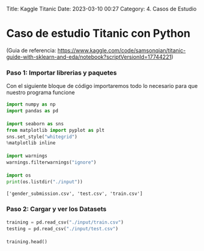 Title: Kaggle Titanic
Date: 2023-03-10 00:27
Category: 4. Casos de Estudio

# Caso de estudio Titanic con Python

(Guia de referencia: https://www.kaggle.com/code/samsonqian/titanic-guide-with-sklearn-and-eda/notebook?scriptVersionId=17744221)

### Paso 1: Importar librerias y paquetes

Con el siguiente bloque de código importaremos todo lo necesario para que nuestro programa funcione

```python
import numpy as np 
import pandas as pd 

import seaborn as sns
from matplotlib import pyplot as plt
sns.set_style("whitegrid")
%matplotlib inline

import warnings
warnings.filterwarnings("ignore")

import os 
print(os.listdir("./input"))
```

    ['gender_submission.csv', 'test.csv', 'train.csv']

### Paso 2: Cargar y ver los Datasets

```python
training = pd.read_csv("./input/train.csv")
testing = pd.read_csv("./input/test.csv")

training.head()


```

<div>
<style scoped>
    .dataframe tbody tr th:only-of-type {
        vertical-align: middle;
    }

    .dataframe tbody tr th {
        vertical-align: top;
    }

    .dataframe thead th {
        text-align: right;
    }`</style>`

<table border="1" class="dataframe">
  <thead>
    <tr style="text-align: right;">
      <th></th>
      <th>PassengerId</th>
      <th>Survived</th>
      <th>Pclass</th>
      <th>Name</th>
      <th>Sex</th>
      <th>Age</th>
      <th>SibSp</th>
      <th>Parch</th>
      <th>Ticket</th>
      <th>Fare</th>
      <th>Cabin</th>
      <th>Embarked</th>
    </tr>
  </thead>
  <tbody>
    <tr>
      <th>0</th>
      <td>1</td>
      <td>0</td>
      <td>3</td>
      <td>Braund, Mr. Owen Harris</td>
      <td>male</td>
      <td>22.0</td>
      <td>1</td>
      <td>0</td>
      <td>A/5 21171</td>
      <td>7.2500</td>
      <td>NaN</td>
      <td>S</td>
    </tr>
    <tr>
      <th>1</th>
      <td>2</td>
      <td>1</td>
      <td>1</td>
      <td>Cumings, Mrs. John Bradley (Florence Briggs Th...</td>
      <td>female</td>
      <td>38.0</td>
      <td>1</td>
      <td>0</td>
      <td>PC 17599</td>
      <td>71.2833</td>
      <td>C85</td>
      <td>C</td>
    </tr>
    <tr>
      <th>2</th>
      <td>3</td>
      <td>1</td>
      <td>3</td>
      <td>Heikkinen, Miss. Laina</td>
      <td>female</td>
      <td>26.0</td>
      <td>0</td>
      <td>0</td>
      <td>STON/O2. 3101282</td>
      <td>7.9250</td>
      <td>NaN</td>
      <td>S</td>
    </tr>
    <tr>
      <th>3</th>
      <td>4</td>
      <td>1</td>
      <td>1</td>
      <td>Futrelle, Mrs. Jacques Heath (Lily May Peel)</td>
      <td>female</td>
      <td>35.0</td>
      <td>1</td>
      <td>0</td>
      <td>113803</td>
      <td>53.1000</td>
      <td>C123</td>
      <td>S</td>
    </tr>
    <tr>
      <th>4</th>
      <td>5</td>
      <td>0</td>
      <td>3</td>
      <td>Allen, Mr. William Henry</td>
      <td>male</td>
      <td>35.0</td>
      <td>0</td>
      <td>0</td>
      <td>373450</td>
      <td>8.0500</td>
      <td>NaN</td>
      <td>S</td>
    </tr>
  </tbody>
</table>
</div>

```python
testing.head()
```

<div>
<style scoped>
    .dataframe tbody tr th:only-of-type {
        vertical-align: middle;
    }

    .dataframe tbody tr th {
        vertical-align: top;
    }

    .dataframe thead th {
        text-align: right;
    }`</style>`

<table border="1" class="dataframe">
  <thead>
    <tr style="text-align: right;">
      <th></th>
      <th>PassengerId</th>
      <th>Pclass</th>
      <th>Name</th>
      <th>Sex</th>
      <th>Age</th>
      <th>SibSp</th>
      <th>Parch</th>
      <th>Ticket</th>
      <th>Fare</th>
      <th>Cabin</th>
      <th>Embarked</th>
    </tr>
  </thead>
  <tbody>
    <tr>
      <th>0</th>
      <td>892</td>
      <td>3</td>
      <td>Kelly, Mr. James</td>
      <td>male</td>
      <td>34.5</td>
      <td>0</td>
      <td>0</td>
      <td>330911</td>
      <td>7.8292</td>
      <td>NaN</td>
      <td>Q</td>
    </tr>
    <tr>
      <th>1</th>
      <td>893</td>
      <td>3</td>
      <td>Wilkes, Mrs. James (Ellen Needs)</td>
      <td>female</td>
      <td>47.0</td>
      <td>1</td>
      <td>0</td>
      <td>363272</td>
      <td>7.0000</td>
      <td>NaN</td>
      <td>S</td>
    </tr>
    <tr>
      <th>2</th>
      <td>894</td>
      <td>2</td>
      <td>Myles, Mr. Thomas Francis</td>
      <td>male</td>
      <td>62.0</td>
      <td>0</td>
      <td>0</td>
      <td>240276</td>
      <td>9.6875</td>
      <td>NaN</td>
      <td>Q</td>
    </tr>
    <tr>
      <th>3</th>
      <td>895</td>
      <td>3</td>
      <td>Wirz, Mr. Albert</td>
      <td>male</td>
      <td>27.0</td>
      <td>0</td>
      <td>0</td>
      <td>315154</td>
      <td>8.6625</td>
      <td>NaN</td>
      <td>S</td>
    </tr>
    <tr>
      <th>4</th>
      <td>896</td>
      <td>3</td>
      <td>Hirvonen, Mrs. Alexander (Helga E Lindqvist)</td>
      <td>female</td>
      <td>22.0</td>
      <td>1</td>
      <td>1</td>
      <td>3101298</td>
      <td>12.2875</td>
      <td>NaN</td>
      <td>S</td>
    </tr>
  </tbody>
</table>
</div>

Estos datos están en un estado malo, es necesario procesarlos.

```python
print(training.keys())
print(testing.keys())
```

    Index(['PassengerId', 'Survived', 'Pclass', 'Name', 'Sex', 'Age', 'SibSp',
           'Parch', 'Ticket', 'Fare', 'Cabin', 'Embarked'],
          dtype='object')
    Index(['PassengerId', 'Pclass', 'Name', 'Sex', 'Age', 'SibSp', 'Parch',
           'Ticket', 'Fare', 'Cabin', 'Embarked'],
          dtype='object')

```python
types_train = training.dtypes
num_values = types_train[(types_train == float)]

print("These are the numerical features:")
print(num_values)
```

    These are the numerical features:
    Age     float64
    Fare    float64
    dtype: object

```python
training.describe()
```

<div>
<style scoped>
    .dataframe tbody tr th:only-of-type {
        vertical-align: middle;
    }

    .dataframe tbody tr th {
        vertical-align: top;
    }

    .dataframe thead th {
        text-align: right;
    }`</style>`

<table border="1" class="dataframe">
  <thead>
    <tr style="text-align: right;">
      <th></th>
      <th>PassengerId</th>
      <th>Survived</th>
      <th>Pclass</th>
      <th>Age</th>
      <th>SibSp</th>
      <th>Parch</th>
      <th>Fare</th>
    </tr>
  </thead>
  <tbody>
    <tr>
      <th>count</th>
      <td>891.000000</td>
      <td>891.000000</td>
      <td>891.000000</td>
      <td>714.000000</td>
      <td>891.000000</td>
      <td>891.000000</td>
      <td>891.000000</td>
    </tr>
    <tr>
      <th>mean</th>
      <td>446.000000</td>
      <td>0.383838</td>
      <td>2.308642</td>
      <td>29.699118</td>
      <td>0.523008</td>
      <td>0.381594</td>
      <td>32.204208</td>
    </tr>
    <tr>
      <th>std</th>
      <td>257.353842</td>
      <td>0.486592</td>
      <td>0.836071</td>
      <td>14.526497</td>
      <td>1.102743</td>
      <td>0.806057</td>
      <td>49.693429</td>
    </tr>
    <tr>
      <th>min</th>
      <td>1.000000</td>
      <td>0.000000</td>
      <td>1.000000</td>
      <td>0.420000</td>
      <td>0.000000</td>
      <td>0.000000</td>
      <td>0.000000</td>
    </tr>
    <tr>
      <th>25%</th>
      <td>223.500000</td>
      <td>0.000000</td>
      <td>2.000000</td>
      <td>20.125000</td>
      <td>0.000000</td>
      <td>0.000000</td>
      <td>7.910400</td>
    </tr>
    <tr>
      <th>50%</th>
      <td>446.000000</td>
      <td>0.000000</td>
      <td>3.000000</td>
      <td>28.000000</td>
      <td>0.000000</td>
      <td>0.000000</td>
      <td>14.454200</td>
    </tr>
    <tr>
      <th>75%</th>
      <td>668.500000</td>
      <td>1.000000</td>
      <td>3.000000</td>
      <td>38.000000</td>
      <td>1.000000</td>
      <td>0.000000</td>
      <td>31.000000</td>
    </tr>
    <tr>
      <th>max</th>
      <td>891.000000</td>
      <td>1.000000</td>
      <td>3.000000</td>
      <td>80.000000</td>
      <td>8.000000</td>
      <td>6.000000</td>
      <td>512.329200</td>
    </tr>
  </tbody>
</table>
</div>

### Parte 3: Lidiando con Valores Faltantes

```python
def null_table(training, testing):
    print("Training Data Frame")
    print(pd.isnull(training).sum()) 
    print(" ")
    print("Testing Data Frame")
    print(pd.isnull(testing).sum())

null_table(training, testing)
```

    Training Data Frame
    PassengerId      0
    Survived         0
    Pclass           0
    Name             0
    Sex              0
    Age            177
    SibSp            0
    Parch            0
    Ticket           0
    Fare             0
    Cabin          687
    Embarked         2
    dtype: int64

    Testing Data Frame
    PassengerId      0
    Pclass           0
    Name             0
    Sex              0
    Age             86
    SibSp            0
    Parch            0
    Ticket           0
    Fare             1
    Cabin          327
    Embarked         0
    dtype: int64

Cabina tiene demasiados datos faltantes como para sernos útil, y ticket parece ser demasiado caótico, por lo tanto descartaremos ambos datos

```python
training.drop(labels = ["Cabin", "Ticket"], axis = 1, inplace = True)
testing.drop(labels = ["Cabin", "Ticket"], axis = 1, inplace = True)

null_table(training, testing)
```

    Training Data Frame
    PassengerId      0
    Survived         0
    Pclass           0
    Name             0
    Sex              0
    Age            177
    SibSp            0
    Parch            0
    Fare             0
    Embarked         2
    dtype: int64

    Testing Data Frame
    PassengerId     0
    Pclass          0
    Name            0
    Sex             0
    Age            86
    SibSp           0
    Parch           0
    Fare            1
    Embarked        0
    dtype: int64

Ahora es necesario ver la distribución de las edades para determinar con que método rellenaremos los datos faltantes.

```python
copy = training.copy()
copy.dropna(inplace = True)
sns.distplot(copy["Age"])
```

    <Axes: xlabel='Age', ylabel='Density'>

![Pelican](.\images\UT2_PD4_img1.png)

Mirando como esta distribución esta un poco torcida hacia la derecha, utilizar la mediana es una opción viable.

```python
training["Age"].fillna(training["Age"].median(), inplace = True)
testing["Age"].fillna(testing["Age"].median(), inplace = True) 
training["Embarked"].fillna("S", inplace = True)
testing["Fare"].fillna(testing["Fare"].median(), inplace = True)

null_table(training, testing)
```

    Training Data Frame
    PassengerId    0
    Survived       0
    Pclass         0
    Name           0
    Sex            0
    Age            0
    SibSp          0
    Parch          0
    Fare           0
    Embarked       0
    dtype: int64

    Testing Data Frame
    PassengerId    0
    Pclass         0
    Name           0
    Sex            0
    Age            0
    SibSp          0
    Parch          0
    Fare           0
    Embarked       0
    dtype: int64

Problema con valores faltantes solucionado!.

### Parte 4: Trazar y visualizar datos

```python
sns.barplot(x="Sex", y="Survived", data=training)
plt.title("Distribution of Survival based on Gender")
plt.show()

total_survived_females = training[training.Sex == "female"]["Survived"].sum()
total_survived_males = training[training.Sex == "male"]["Survived"].sum()

print("Total people survived is: " + str((total_survived_females + total_survived_males)))
print("Proportion of Females who survived:") 
print(total_survived_females/(total_survived_females + total_survived_males))
print("Proportion of Males who survived:")
print(total_survived_males/(total_survived_females + total_survived_males))
```

![png](.\images\UT2_PD4_img2.png)

    Total people survived is: 342
    Proportion of Females who survived:
    0.6812865497076024
    Proportion of Males who survived:
    0.31871345029239767

```python
sns.barplot(x="Pclass", y="Survived", data=training)
plt.ylabel("Survival Rate")
plt.title("Distribution of Survival Based on Class")
plt.show()

total_survived_one = training[training.Pclass == 1]["Survived"].sum()
total_survived_two = training[training.Pclass == 2]["Survived"].sum()
total_survived_three = training[training.Pclass == 3]["Survived"].sum()
total_survived_class = total_survived_one + total_survived_two + total_survived_three

print("Total people survived is: " + str(total_survived_class))
print("Proportion of Class 1 Passengers who survived:") 
print(total_survived_one/total_survived_class)
print("Proportion of Class 2 Passengers who survived:")
print(total_survived_two/total_survived_class)
print("Proportion of Class 3 Passengers who survived:")
print(total_survived_three/total_survived_class)
```

![Pelican](./images/UT2_PD4_img3.png)

    Total people survived is: 342
    Proportion of Class 1 Passengers who survived:
    0.39766081871345027
    Proportion of Class 2 Passengers who survived:
    0.2543859649122807
    Proportion of Class 3 Passengers who survived:
    0.347953216374269

```python
sns.barplot(x="Pclass", y="Survived", hue="Sex", data=training)
plt.ylabel("Survival Rate")
plt.title("Survival Rates Based on Gender and Class")
```

    Text(0.5, 1.0, 'Survival Rates Based on Gender and Class')

![Pelican](.\images\UT2_PD4_img4.png)

```python
sns.barplot(x="Sex", y="Survived", hue="Pclass", data=training)
plt.ylabel("Survival Rate")
plt.title("Survival Rates Based on Gender and Class")
```

    Text(0.5, 1.0, 'Survival Rates Based on Gender and Class')

![Pelican](.\images\UT2_PD4_img5.png)

```python
survived_ages = training[training.Survived == 1]["Age"]
not_survived_ages = training[training.Survived == 0]["Age"]
plt.subplot(1, 2, 1)
sns.distplot(survived_ages, kde=False)
plt.axis([0, 100, 0, 100])
plt.title("Survived")
plt.ylabel("Proportion")
plt.subplot(1, 2, 2)
sns.distplot(not_survived_ages, kde=False)
plt.axis([0, 100, 0, 100])
plt.title("Didn't Survive")
plt.subplots_adjust(right=1.7)
plt.show()
```

![Pelican](.\images\UT2_PD4_img6.png)

```python
sns.stripplot(x="Survived", y="Age", data=training, jitter=True)
```

    <Axes: xlabel='Survived', ylabel='Age'>

![Pelican](.\images\UT2_PD4_img7.png)

```python
sns.pairplot(training)
```

    <seaborn.axisgrid.PairGrid at 0x184015ed600>

![Pelican](.\images\UT2_PD4_img8.png)

### Parte 5: Feature Engineering

```python
training.sample(5)
```

<div>
<style scoped>
    .dataframe tbody tr th:only-of-type {
        vertical-align: middle;
    }

    .dataframe tbody tr th {
        vertical-align: top;
    }

    .dataframe thead th {
        text-align: right;
    }`</style>`

<table border="1" class="dataframe">
  <thead>
    <tr style="text-align: right;">
      <th></th>
      <th>PassengerId</th>
      <th>Survived</th>
      <th>Pclass</th>
      <th>Name</th>
      <th>Sex</th>
      <th>Age</th>
      <th>SibSp</th>
      <th>Parch</th>
      <th>Fare</th>
      <th>Embarked</th>
    </tr>
  </thead>
  <tbody>
    <tr>
      <th>792</th>
      <td>793</td>
      <td>0</td>
      <td>3</td>
      <td>Sage, Miss. Stella Anna</td>
      <td>female</td>
      <td>28.0</td>
      <td>8</td>
      <td>2</td>
      <td>69.5500</td>
      <td>S</td>
    </tr>
    <tr>
      <th>541</th>
      <td>542</td>
      <td>0</td>
      <td>3</td>
      <td>Andersson, Miss. Ingeborg Constanzia</td>
      <td>female</td>
      <td>9.0</td>
      <td>4</td>
      <td>2</td>
      <td>31.2750</td>
      <td>S</td>
    </tr>
    <tr>
      <th>177</th>
      <td>178</td>
      <td>0</td>
      <td>1</td>
      <td>Isham, Miss. Ann Elizabeth</td>
      <td>female</td>
      <td>50.0</td>
      <td>0</td>
      <td>0</td>
      <td>28.7125</td>
      <td>C</td>
    </tr>
    <tr>
      <th>459</th>
      <td>460</td>
      <td>0</td>
      <td>3</td>
      <td>O'Connor, Mr. Maurice</td>
      <td>male</td>
      <td>28.0</td>
      <td>0</td>
      <td>0</td>
      <td>7.7500</td>
      <td>Q</td>
    </tr>
    <tr>
      <th>238</th>
      <td>239</td>
      <td>0</td>
      <td>2</td>
      <td>Pengelly, Mr. Frederick William</td>
      <td>male</td>
      <td>19.0</td>
      <td>0</td>
      <td>0</td>
      <td>10.5000</td>
      <td>S</td>
    </tr>
  </tbody>
</table>
</div>

```python
testing.sample(5)
```

<div>
<style scoped>
    .dataframe tbody tr th:only-of-type {
        vertical-align: middle;
    }

    .dataframe tbody tr th {
        vertical-align: top;
    }

    .dataframe thead th {
        text-align: right;
    }`</style>`

<table border="1" class="dataframe">
  <thead>
    <tr style="text-align: right;">
      <th></th>
      <th>PassengerId</th>
      <th>Pclass</th>
      <th>Name</th>
      <th>Sex</th>
      <th>Age</th>
      <th>SibSp</th>
      <th>Parch</th>
      <th>Fare</th>
      <th>Embarked</th>
    </tr>
  </thead>
  <tbody>
    <tr>
      <th>207</th>
      <td>1099</td>
      <td>2</td>
      <td>Collett, Mr. Sidney C Stuart</td>
      <td>male</td>
      <td>24.0</td>
      <td>0</td>
      <td>0</td>
      <td>10.500</td>
      <td>S</td>
    </tr>
    <tr>
      <th>32</th>
      <td>924</td>
      <td>3</td>
      <td>Dean, Mrs. Bertram (Eva Georgetta Light)</td>
      <td>female</td>
      <td>33.0</td>
      <td>1</td>
      <td>2</td>
      <td>20.575</td>
      <td>S</td>
    </tr>
    <tr>
      <th>380</th>
      <td>1272</td>
      <td>3</td>
      <td>O'Connor, Mr. Patrick</td>
      <td>male</td>
      <td>27.0</td>
      <td>0</td>
      <td>0</td>
      <td>7.750</td>
      <td>Q</td>
    </tr>
    <tr>
      <th>18</th>
      <td>910</td>
      <td>3</td>
      <td>Ilmakangas, Miss. Ida Livija</td>
      <td>female</td>
      <td>27.0</td>
      <td>1</td>
      <td>0</td>
      <td>7.925</td>
      <td>S</td>
    </tr>
    <tr>
      <th>137</th>
      <td>1029</td>
      <td>2</td>
      <td>Schmidt, Mr. August</td>
      <td>male</td>
      <td>26.0</td>
      <td>0</td>
      <td>0</td>
      <td>13.000</td>
      <td>S</td>
    </tr>
  </tbody>
</table>
</div>

```python
set(training["Embarked"])
```

    {'C', 'Q', 'S'}

```python
from sklearn.preprocessing import LabelEncoder

le_sex = LabelEncoder()
le_sex.fit(training["Sex"])

encoded_sex_training = le_sex.transform(training["Sex"])
training["Sex"] = encoded_sex_training
encoded_sex_testing = le_sex.transform(testing["Sex"])
testing["Sex"] = encoded_sex_testing

le_embarked = LabelEncoder()
le_embarked.fit(training["Embarked"])

encoded_embarked_training = le_embarked.transform(training["Embarked"])
training["Embarked"] = encoded_embarked_training
encoded_embarked_testing = le_embarked.transform(testing["Embarked"])
testing["Embarked"] = encoded_embarked_testing
```

```python
training.sample(5)
```

<div>
<style scoped>
    .dataframe tbody tr th:only-of-type {
        vertical-align: middle;
    }

    .dataframe tbody tr th {
        vertical-align: top;
    }

    .dataframe thead th {
        text-align: right;
    }`</style>`

<table border="1" class="dataframe">
  <thead>
    <tr style="text-align: right;">
      <th></th>
      <th>PassengerId</th>
      <th>Survived</th>
      <th>Pclass</th>
      <th>Name</th>
      <th>Sex</th>
      <th>Age</th>
      <th>SibSp</th>
      <th>Parch</th>
      <th>Fare</th>
      <th>Embarked</th>
    </tr>
  </thead>
  <tbody>
    <tr>
      <th>623</th>
      <td>624</td>
      <td>0</td>
      <td>3</td>
      <td>Hansen, Mr. Henry Damsgaard</td>
      <td>1</td>
      <td>21.0</td>
      <td>0</td>
      <td>0</td>
      <td>7.8542</td>
      <td>2</td>
    </tr>
    <tr>
      <th>711</th>
      <td>712</td>
      <td>0</td>
      <td>1</td>
      <td>Klaber, Mr. Herman</td>
      <td>1</td>
      <td>28.0</td>
      <td>0</td>
      <td>0</td>
      <td>26.5500</td>
      <td>2</td>
    </tr>
    <tr>
      <th>26</th>
      <td>27</td>
      <td>0</td>
      <td>3</td>
      <td>Emir, Mr. Farred Chehab</td>
      <td>1</td>
      <td>28.0</td>
      <td>0</td>
      <td>0</td>
      <td>7.2250</td>
      <td>0</td>
    </tr>
    <tr>
      <th>436</th>
      <td>437</td>
      <td>0</td>
      <td>3</td>
      <td>Ford, Miss. Doolina Margaret "Daisy"</td>
      <td>0</td>
      <td>21.0</td>
      <td>2</td>
      <td>2</td>
      <td>34.3750</td>
      <td>2</td>
    </tr>
    <tr>
      <th>17</th>
      <td>18</td>
      <td>1</td>
      <td>2</td>
      <td>Williams, Mr. Charles Eugene</td>
      <td>1</td>
      <td>28.0</td>
      <td>0</td>
      <td>0</td>
      <td>13.0000</td>
      <td>2</td>
    </tr>
  </tbody>
</table>
</div>

```python
testing.sample(5)
```

<div>
<style scoped>
    .dataframe tbody tr th:only-of-type {
        vertical-align: middle;
    }

    .dataframe tbody tr th {
        vertical-align: top;
    }

    .dataframe thead th {
        text-align: right;
    }`</style>`

<table border="1" class="dataframe">
  <thead>
    <tr style="text-align: right;">
      <th></th>
      <th>PassengerId</th>
      <th>Pclass</th>
      <th>Name</th>
      <th>Sex</th>
      <th>Age</th>
      <th>SibSp</th>
      <th>Parch</th>
      <th>Fare</th>
      <th>Embarked</th>
    </tr>
  </thead>
  <tbody>
    <tr>
      <th>34</th>
      <td>926</td>
      <td>1</td>
      <td>Mock, Mr. Philipp Edmund</td>
      <td>1</td>
      <td>30.0</td>
      <td>1</td>
      <td>0</td>
      <td>57.7500</td>
      <td>0</td>
    </tr>
    <tr>
      <th>386</th>
      <td>1278</td>
      <td>3</td>
      <td>Aronsson, Mr. Ernst Axel Algot</td>
      <td>1</td>
      <td>24.0</td>
      <td>0</td>
      <td>0</td>
      <td>7.7750</td>
      <td>2</td>
    </tr>
    <tr>
      <th>108</th>
      <td>1000</td>
      <td>3</td>
      <td>Willer, Mr. Aaron (Abi Weller")"</td>
      <td>1</td>
      <td>27.0</td>
      <td>0</td>
      <td>0</td>
      <td>8.7125</td>
      <td>2</td>
    </tr>
    <tr>
      <th>323</th>
      <td>1215</td>
      <td>1</td>
      <td>Rowe, Mr. Alfred G</td>
      <td>1</td>
      <td>33.0</td>
      <td>0</td>
      <td>0</td>
      <td>26.5500</td>
      <td>2</td>
    </tr>
    <tr>
      <th>131</th>
      <td>1023</td>
      <td>1</td>
      <td>Gracie, Col. Archibald IV</td>
      <td>1</td>
      <td>53.0</td>
      <td>0</td>
      <td>0</td>
      <td>28.5000</td>
      <td>0</td>
    </tr>
  </tbody>
</table>
</div>

```python
training["FamSize"] = training["SibSp"] + training["Parch"] + 1
testing["FamSize"] = testing["SibSp"] + testing["Parch"] + 1
```

```python
training["IsAlone"] = training.FamSize.apply(lambda x: 1 if x == 1 else 0)
testing["IsAlone"] = testing.FamSize.apply(lambda x: 1 if x == 1 else 0)
```

```python
for name in training["Name"]:
    training["Title"] = training["Name"].str.extract("([A-Za-z]+)\.",expand=True)
  
for name in testing["Name"]:
    testing["Title"] = testing["Name"].str.extract("([A-Za-z]+)\.",expand=True)
```

```python
training.head()
```

<div>
<style scoped>
    .dataframe tbody tr th:only-of-type {
        vertical-align: middle;
    }

    .dataframe tbody tr th {
        vertical-align: top;
    }

    .dataframe thead th {
        text-align: right;
    }`</style>`

<table border="1" class="dataframe">
  <thead>
    <tr style="text-align: right;">
      <th></th>
      <th>PassengerId</th>
      <th>Survived</th>
      <th>Pclass</th>
      <th>Name</th>
      <th>Sex</th>
      <th>Age</th>
      <th>SibSp</th>
      <th>Parch</th>
      <th>Fare</th>
      <th>Embarked</th>
      <th>FamSize</th>
      <th>IsAlone</th>
      <th>Title</th>
    </tr>
  </thead>
  <tbody>
    <tr>
      <th>0</th>
      <td>1</td>
      <td>0</td>
      <td>3</td>
      <td>Braund, Mr. Owen Harris</td>
      <td>1</td>
      <td>22.0</td>
      <td>1</td>
      <td>0</td>
      <td>7.2500</td>
      <td>2</td>
      <td>2</td>
      <td>0</td>
      <td>Mr</td>
    </tr>
    <tr>
      <th>1</th>
      <td>2</td>
      <td>1</td>
      <td>1</td>
      <td>Cumings, Mrs. John Bradley (Florence Briggs Th...</td>
      <td>0</td>
      <td>38.0</td>
      <td>1</td>
      <td>0</td>
      <td>71.2833</td>
      <td>0</td>
      <td>2</td>
      <td>0</td>
      <td>Mrs</td>
    </tr>
    <tr>
      <th>2</th>
      <td>3</td>
      <td>1</td>
      <td>3</td>
      <td>Heikkinen, Miss. Laina</td>
      <td>0</td>
      <td>26.0</td>
      <td>0</td>
      <td>0</td>
      <td>7.9250</td>
      <td>2</td>
      <td>1</td>
      <td>1</td>
      <td>Miss</td>
    </tr>
    <tr>
      <th>3</th>
      <td>4</td>
      <td>1</td>
      <td>1</td>
      <td>Futrelle, Mrs. Jacques Heath (Lily May Peel)</td>
      <td>0</td>
      <td>35.0</td>
      <td>1</td>
      <td>0</td>
      <td>53.1000</td>
      <td>2</td>
      <td>2</td>
      <td>0</td>
      <td>Mrs</td>
    </tr>
    <tr>
      <th>4</th>
      <td>5</td>
      <td>0</td>
      <td>3</td>
      <td>Allen, Mr. William Henry</td>
      <td>1</td>
      <td>35.0</td>
      <td>0</td>
      <td>0</td>
      <td>8.0500</td>
      <td>2</td>
      <td>1</td>
      <td>1</td>
      <td>Mr</td>
    </tr>
  </tbody>
</table>
</div>

```python
titles = set(training["Title"])
print(titles)
```

    {'Mr', 'Rev', 'Ms', 'Mlle', 'Col', 'Capt', 'Lady', 'Don', 'Countess', 'Jonkheer', 'Master', 'Dr', 'Sir', 'Mme', 'Mrs', 'Miss', 'Major'}

```python
title_list = list(training["Title"])
frequency_titles = []

for i in titles:
    frequency_titles.append(title_list.count(i))
  
print(frequency_titles)
```

    [517, 6, 1, 2, 2, 1, 1, 1, 1, 1, 40, 7, 1, 1, 125, 182, 2]

```python
titles = list(titles)

title_dataframe = pd.DataFrame({
    "Titles" : titles,
    "Frequency" : frequency_titles
})

print(title_dataframe)
```

    Titles  Frequency
    0         Mr        517
    1        Rev          6
    2         Ms          1
    3       Mlle          2
    4        Col          2
    5       Capt          1
    6       Lady          1
    7        Don          1
    8   Countess          1
    9   Jonkheer          1
    10    Master         40
    11        Dr          7
    12       Sir          1
    13       Mme          1
    14       Mrs        125
    15      Miss        182
    16     Major          2

```python
title_replacements = {"Mlle": "Other", "Major": "Other", "Col": "Other", "Sir": "Other", "Don": "Other", "Mme": "Other",
          "Jonkheer": "Other", "Lady": "Other", "Capt": "Other", "Countess": "Other", "Ms": "Other", "Dona": "Other"}

training.replace({"Title": title_replacements}, inplace=True)
testing.replace({"Title": title_replacements}, inplace=True)

le_title = LabelEncoder()
le_title.fit(training["Title"])

encoded_title_training = le_title.transform(training["Title"])
training["Title"] = encoded_title_training
encoded_title_testing = le_title.transform(testing["Title"])
testing["Title"] = encoded_title_testing
```

```python
training.drop("Name", axis = 1, inplace = True)
testing.drop("Name", axis = 1, inplace = True)
```

```python
testing.sample(5)
```

<div>
<style scoped>
    .dataframe tbody tr th:only-of-type {
        vertical-align: middle;
    }

    .dataframe tbody tr th {
        vertical-align: top;
    }

    .dataframe thead th {
        text-align: right;
    }`</style>`

<table border="1" class="dataframe">
  <thead>
    <tr style="text-align: right;">
      <th></th>
      <th>PassengerId</th>
      <th>Pclass</th>
      <th>Sex</th>
      <th>Age</th>
      <th>SibSp</th>
      <th>Parch</th>
      <th>Fare</th>
      <th>Embarked</th>
      <th>FamSize</th>
      <th>IsAlone</th>
      <th>Title</th>
    </tr>
  </thead>
  <tbody>
    <tr>
      <th>178</th>
      <td>1070</td>
      <td>2</td>
      <td>0</td>
      <td>36.0</td>
      <td>0</td>
      <td>3</td>
      <td>39.0000</td>
      <td>2</td>
      <td>4</td>
      <td>0</td>
      <td>4</td>
    </tr>
    <tr>
      <th>337</th>
      <td>1229</td>
      <td>3</td>
      <td>1</td>
      <td>39.0</td>
      <td>0</td>
      <td>2</td>
      <td>7.2292</td>
      <td>0</td>
      <td>3</td>
      <td>0</td>
      <td>3</td>
    </tr>
    <tr>
      <th>181</th>
      <td>1073</td>
      <td>1</td>
      <td>1</td>
      <td>37.0</td>
      <td>1</td>
      <td>1</td>
      <td>83.1583</td>
      <td>0</td>
      <td>3</td>
      <td>0</td>
      <td>3</td>
    </tr>
    <tr>
      <th>109</th>
      <td>1001</td>
      <td>2</td>
      <td>1</td>
      <td>18.5</td>
      <td>0</td>
      <td>0</td>
      <td>13.0000</td>
      <td>2</td>
      <td>1</td>
      <td>1</td>
      <td>3</td>
    </tr>
    <tr>
      <th>352</th>
      <td>1244</td>
      <td>2</td>
      <td>1</td>
      <td>18.0</td>
      <td>0</td>
      <td>0</td>
      <td>73.5000</td>
      <td>2</td>
      <td>1</td>
      <td>1</td>
      <td>3</td>
    </tr>
  </tbody>
</table>
</div>

### Parte 6: Feature Rescaling

```python
from sklearn.preprocessing import StandardScaler

scaler = StandardScaler()


ages_train = np.array(training["Age"]).reshape(-1, 1)
fares_train = np.array(training["Fare"]).reshape(-1, 1)
ages_test = np.array(testing["Age"]).reshape(-1, 1)
fares_test = np.array(testing["Fare"]).reshape(-1, 1)

training["Age"] = scaler.fit_transform(ages_train)
training["Fare"] = scaler.fit_transform(fares_train)
testing["Age"] = scaler.fit_transform(ages_test)
testing["Fare"] = scaler.fit_transform(fares_test)
```

```python
training.head()
```

<div>
<style scoped>
    .dataframe tbody tr th:only-of-type {
        vertical-align: middle;
    }

    .dataframe tbody tr th {
        vertical-align: top;
    }

    .dataframe thead th {
        text-align: right;
    }`</style>`

<table border="1" class="dataframe">
  <thead>
    <tr style="text-align: right;">
      <th></th>
      <th>PassengerId</th>
      <th>Survived</th>
      <th>Pclass</th>
      <th>Sex</th>
      <th>Age</th>
      <th>SibSp</th>
      <th>Parch</th>
      <th>Fare</th>
      <th>Embarked</th>
      <th>FamSize</th>
      <th>IsAlone</th>
      <th>Title</th>
    </tr>
  </thead>
  <tbody>
    <tr>
      <th>0</th>
      <td>1</td>
      <td>0</td>
      <td>3</td>
      <td>1</td>
      <td>-0.565736</td>
      <td>1</td>
      <td>0</td>
      <td>-0.502445</td>
      <td>2</td>
      <td>2</td>
      <td>0</td>
      <td>3</td>
    </tr>
    <tr>
      <th>1</th>
      <td>2</td>
      <td>1</td>
      <td>1</td>
      <td>0</td>
      <td>0.663861</td>
      <td>1</td>
      <td>0</td>
      <td>0.786845</td>
      <td>0</td>
      <td>2</td>
      <td>0</td>
      <td>4</td>
    </tr>
    <tr>
      <th>2</th>
      <td>3</td>
      <td>1</td>
      <td>3</td>
      <td>0</td>
      <td>-0.258337</td>
      <td>0</td>
      <td>0</td>
      <td>-0.488854</td>
      <td>2</td>
      <td>1</td>
      <td>1</td>
      <td>2</td>
    </tr>
    <tr>
      <th>3</th>
      <td>4</td>
      <td>1</td>
      <td>1</td>
      <td>0</td>
      <td>0.433312</td>
      <td>1</td>
      <td>0</td>
      <td>0.420730</td>
      <td>2</td>
      <td>2</td>
      <td>0</td>
      <td>4</td>
    </tr>
    <tr>
      <th>4</th>
      <td>5</td>
      <td>0</td>
      <td>3</td>
      <td>1</td>
      <td>0.433312</td>
      <td>0</td>
      <td>0</td>
      <td>-0.486337</td>
      <td>2</td>
      <td>1</td>
      <td>1</td>
      <td>3</td>
    </tr>
  </tbody>
</table>
</div>

```python
testing.head()
```

<div>
<style scoped>
    .dataframe tbody tr th:only-of-type {
        vertical-align: middle;
    }

    .dataframe tbody tr th {
        vertical-align: top;
    }

    .dataframe thead th {
        text-align: right;
    }`</style>`

<table border="1" class="dataframe">
  <thead>
    <tr style="text-align: right;">
      <th></th>
      <th>PassengerId</th>
      <th>Pclass</th>
      <th>Sex</th>
      <th>Age</th>
      <th>SibSp</th>
      <th>Parch</th>
      <th>Fare</th>
      <th>Embarked</th>
      <th>FamSize</th>
      <th>IsAlone</th>
      <th>Title</th>
    </tr>
  </thead>
  <tbody>
    <tr>
      <th>0</th>
      <td>892</td>
      <td>3</td>
      <td>1</td>
      <td>0.386231</td>
      <td>0</td>
      <td>0</td>
      <td>-0.497413</td>
      <td>1</td>
      <td>1</td>
      <td>1</td>
      <td>3</td>
    </tr>
    <tr>
      <th>1</th>
      <td>893</td>
      <td>3</td>
      <td>0</td>
      <td>1.371370</td>
      <td>1</td>
      <td>0</td>
      <td>-0.512278</td>
      <td>2</td>
      <td>2</td>
      <td>0</td>
      <td>4</td>
    </tr>
    <tr>
      <th>2</th>
      <td>894</td>
      <td>2</td>
      <td>1</td>
      <td>2.553537</td>
      <td>0</td>
      <td>0</td>
      <td>-0.464100</td>
      <td>1</td>
      <td>1</td>
      <td>1</td>
      <td>3</td>
    </tr>
    <tr>
      <th>3</th>
      <td>895</td>
      <td>3</td>
      <td>1</td>
      <td>-0.204852</td>
      <td>0</td>
      <td>0</td>
      <td>-0.482475</td>
      <td>2</td>
      <td>1</td>
      <td>1</td>
      <td>3</td>
    </tr>
    <tr>
      <th>4</th>
      <td>896</td>
      <td>3</td>
      <td>0</td>
      <td>-0.598908</td>
      <td>1</td>
      <td>1</td>
      <td>-0.417492</td>
      <td>2</td>
      <td>3</td>
      <td>0</td>
      <td>4</td>
    </tr>
  </tbody>
</table>
</div>

### Parte 7: Model Fitting, Optimizing, and Predicting

```python
from sklearn.svm import SVC, LinearSVC
from sklearn.ensemble import RandomForestClassifier
from sklearn.linear_model import LogisticRegression
from sklearn.neighbors import KNeighborsClassifier
from sklearn.naive_bayes import GaussianNB
from sklearn.tree import DecisionTreeClassifier
from sklearn.metrics import make_scorer, accuracy_score 
from sklearn.model_selection import GridSearchCV
```

```python
X_train = training.drop(labels=["PassengerId", "Survived"], axis=1) 
y_train = training["Survived"] 
X_test = testing.drop("PassengerId", axis=1) 
```

```python
X_train.head()
```

<div>
<style scoped>
    .dataframe tbody tr th:only-of-type {
        vertical-align: middle;
    }

    .dataframe tbody tr th {
        vertical-align: top;
    }

    .dataframe thead th {
        text-align: right;
    }`</style>`

<table border="1" class="dataframe">
  <thead>
    <tr style="text-align: right;">
      <th></th>
      <th>Pclass</th>
      <th>Sex</th>
      <th>Age</th>
      <th>SibSp</th>
      <th>Parch</th>
      <th>Fare</th>
      <th>Embarked</th>
      <th>FamSize</th>
      <th>IsAlone</th>
      <th>Title</th>
    </tr>
  </thead>
  <tbody>
    <tr>
      <th>0</th>
      <td>3</td>
      <td>1</td>
      <td>-0.565736</td>
      <td>1</td>
      <td>0</td>
      <td>-0.502445</td>
      <td>2</td>
      <td>2</td>
      <td>0</td>
      <td>3</td>
    </tr>
    <tr>
      <th>1</th>
      <td>1</td>
      <td>0</td>
      <td>0.663861</td>
      <td>1</td>
      <td>0</td>
      <td>0.786845</td>
      <td>0</td>
      <td>2</td>
      <td>0</td>
      <td>4</td>
    </tr>
    <tr>
      <th>2</th>
      <td>3</td>
      <td>0</td>
      <td>-0.258337</td>
      <td>0</td>
      <td>0</td>
      <td>-0.488854</td>
      <td>2</td>
      <td>1</td>
      <td>1</td>
      <td>2</td>
    </tr>
    <tr>
      <th>3</th>
      <td>1</td>
      <td>0</td>
      <td>0.433312</td>
      <td>1</td>
      <td>0</td>
      <td>0.420730</td>
      <td>2</td>
      <td>2</td>
      <td>0</td>
      <td>4</td>
    </tr>
    <tr>
      <th>4</th>
      <td>3</td>
      <td>1</td>
      <td>0.433312</td>
      <td>0</td>
      <td>0</td>
      <td>-0.486337</td>
      <td>2</td>
      <td>1</td>
      <td>1</td>
      <td>3</td>
    </tr>
  </tbody>
</table>
</div>

```python
from sklearn.model_selection import train_test_split 
X_training, X_valid, y_training, y_valid = train_test_split(X_train, y_train, test_size=0.2, random_state=0) 
```

```python
svc_clf = SVC() 

parameters_svc = {"kernel": ["rbf", "linear"], "probability": [True, False], "verbose": [True, False]}

grid_svc = GridSearchCV(svc_clf, parameters_svc, scoring=make_scorer(accuracy_score))
grid_svc.fit(X_training, y_training)

svc_clf = grid_svc.best_estimator_

svc_clf.fit(X_training, y_training)
pred_svc = svc_clf.predict(X_valid)
acc_svc = accuracy_score(y_valid, pred_svc)

```

    [LibSVM][LibSVM][LibSVM][LibSVM][LibSVM][LibSVM][LibSVM][LibSVM][LibSVM][LibSVM][LibSVM][LibSVM][LibSVM][LibSVM][LibSVM][LibSVM][LibSVM][LibSVM][LibSVM][LibSVM][LibSVM][LibSVM]

```python
print("The Score for SVC is: " + str(acc_svc))
```

    The Score for SVC is: 0.8212290502793296

```python
linsvc_clf = LinearSVC()

parameters_linsvc = {"multi_class": ["ovr", "crammer_singer"], "fit_intercept": [True, False], "max_iter": [100, 500, 1000, 1500]}

grid_linsvc = GridSearchCV(linsvc_clf, parameters_linsvc, scoring=make_scorer(accuracy_score))
grid_linsvc.fit(X_training, y_training)

linsvc_clf = grid_linsvc.best_estimator_

linsvc_clf.fit(X_training, y_training)
pred_linsvc = linsvc_clf.predict(X_valid)
acc_linsvc = accuracy_score(y_valid, pred_linsvc)

print("The Score for LinearSVC is: " + str(acc_linsvc))

```

    The Score for LinearSVC is: 0.7932960893854749

```python
rf_clf = RandomForestClassifier()

parameters_rf = {"n_estimators": [4, 5, 6, 7, 8, 9, 10, 15], "criterion": ["gini", "entropy"], "max_features": ["auto", "sqrt", "log2"], 
                 "max_depth": [2, 3, 5, 10], "min_samples_split": [2, 3, 5, 10]}

grid_rf = GridSearchCV(rf_clf, parameters_rf, scoring=make_scorer(accuracy_score))
grid_rf.fit(X_training, y_training)

rf_clf = grid_rf.best_estimator_

rf_clf.fit(X_training, y_training)
pred_rf = rf_clf.predict(X_valid)
acc_rf = accuracy_score(y_valid, pred_rf)

print("The Score for Random Forest is: " + str(acc_rf))
```

    The Score for Random Forest is: 0.8435754189944135

```python
logreg_clf = LogisticRegression()

parameters_logreg = {"penalty": ["l2"], "fit_intercept": [True, False], "solver": ["newton-cg", "lbfgs", "liblinear", "sag", "saga"],
                     "max_iter": [50, 100, 200], "warm_start": [True, False]}

grid_logreg = GridSearchCV(logreg_clf, parameters_logreg, scoring=make_scorer(accuracy_score))
grid_logreg.fit(X_training, y_training)

logreg_clf = grid_logreg.best_estimator_

logreg_clf.fit(X_training, y_training)
pred_logreg = logreg_clf.predict(X_valid)
acc_logreg = accuracy_score(y_valid, pred_logreg)

print("The Score for Logistic Regression is: " + str(acc_logreg))
```

    The Score for Logistic Regression is: 0.8100558659217877

```python
knn_clf = KNeighborsClassifier()

parameters_knn = {"n_neighbors": [3, 5, 10, 15], "weights": ["uniform", "distance"], "algorithm": ["auto", "ball_tree", "kd_tree"],
                  "leaf_size": [20, 30, 50]}

grid_knn = GridSearchCV(knn_clf, parameters_knn, scoring=make_scorer(accuracy_score))
grid_knn.fit(X_training, y_training)

knn_clf = grid_knn.best_estimator_

knn_clf.fit(X_training, y_training)
pred_knn = knn_clf.predict(X_valid)
acc_knn = accuracy_score(y_valid, pred_knn)

print("The Score for KNeighbors is: " + str(acc_knn))
```

    The Score for KNeighbors is: 0.7653631284916201

```python
gnb_clf = GaussianNB()

parameters_gnb = {}

grid_gnb = GridSearchCV(gnb_clf, parameters_gnb, scoring=make_scorer(accuracy_score))
grid_gnb.fit(X_training, y_training)

gnb_clf = grid_gnb.best_estimator_

gnb_clf.fit(X_training, y_training)
pred_gnb = gnb_clf.predict(X_valid)
acc_gnb = accuracy_score(y_valid, pred_gnb)

print("The Score for Gaussian NB is: " + str(acc_gnb))
```

    The Score for Gaussian NB is: 0.776536312849162

```python
dt_clf = DecisionTreeClassifier()

parameters_dt = {"criterion": ["gini", "entropy"], "splitter": ["best", "random"], "max_features": ["auto", "sqrt", "log2"]}

grid_dt = GridSearchCV(dt_clf, parameters_dt, scoring=make_scorer(accuracy_score))
grid_dt.fit(X_training, y_training)

dt_clf = grid_dt.best_estimator_

dt_clf.fit(X_training, y_training)
pred_dt = dt_clf.predict(X_valid)
acc_dt = accuracy_score(y_valid, pred_dt)

print("The Score for Decision Tree is: " + str(acc_dt))
```

    The Score for Decision Tree is: 0.8100558659217877

### Parte 8: Evaluación de los Modelos.

```python
model_performance = pd.DataFrame({
    "Model": ["SVC", "Linear SVC", "Random Forest", 
              "Logistic Regression", "K Nearest Neighbors", "Gaussian Naive Bayes",  
              "Decision Tree"],
    "Accuracy": [acc_svc, acc_linsvc, acc_rf, 
              acc_logreg, acc_knn, acc_gnb, acc_dt]
})

model_performance.sort_values(by="Accuracy", ascending=False)
```

<div>
<style scoped>
    .dataframe tbody tr th:only-of-type {
        vertical-align: middle;
    }

    .dataframe tbody tr th {
        vertical-align: top;
    }

    .dataframe thead th {
        text-align: right;
    }`</style>`

<table border="1" class="dataframe">
  <thead>
    <tr style="text-align: right;">
      <th></th>
      <th>Model</th>
      <th>Accuracy</th>
    </tr>
  </thead>
  <tbody>
    <tr>
      <th>2</th>
      <td>Random Forest</td>
      <td>0.843575</td>
    </tr>
    <tr>
      <th>0</th>
      <td>SVC</td>
      <td>0.821229</td>
    </tr>
    <tr>
      <th>3</th>
      <td>Logistic Regression</td>
      <td>0.810056</td>
    </tr>
    <tr>
      <th>6</th>
      <td>Decision Tree</td>
      <td>0.810056</td>
    </tr>
    <tr>
      <th>1</th>
      <td>Linear SVC</td>
      <td>0.793296</td>
    </tr>
    <tr>
      <th>5</th>
      <td>Gaussian Naive Bayes</td>
      <td>0.776536</td>
    </tr>
    <tr>
      <th>4</th>
      <td>K Nearest Neighbors</td>
      <td>0.765363</td>
    </tr>
  </tbody>
</table>
</div>

